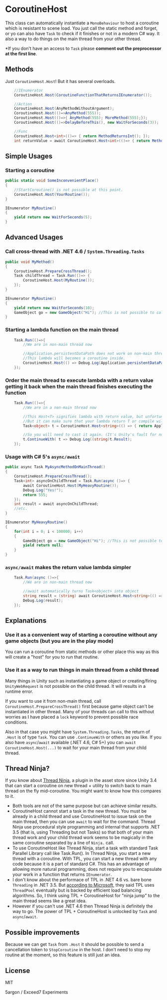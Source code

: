 # CoroutineHost

This class can automatically instantiate a `MonoBehaviour` to host a coroutine which is resistant to scene load. You just call the static method and forget, or yo can also have `Task` to check if it finishes or not in a modern C# way. It also a way to do things on the main thread from your other thread. 

*If you don't have an access to `Task` please **comment out the preprocessor at the first line**.

## Methods

Just `CoroutineHost.Host`! But it has several overloads.

```csharp
    //IEnumerator
    CoroutineHost.Host(CoroutineFunctionThatReturnsIEnumerator());

    //Action
    CoroutineHost.Host(AnyMethodWithoutArgument);
    CoroutineHost.Host(()=>AnyMethod(555));
    CoroutineHost.Host(()=>{ AnyMethod(555); MoreMethod(555);});
    CoroutineHost.Host(()=>DelayBeforeThis(), new WaitForSeconds(3));

    //Func
    CoroutineHost.Host<int>(()=> { return MethodReturnsInt(); });
    int returnValue = await CoroutineHost.Host<int>(()=> { return MethodReturnsInt(); });
```


## Simple Usages

### Starting a coroutine

```csharp
public static void SomeInconvenientPlace()
{
    //StartCoroutine() is not possible at this point.
    CoroutineHost.Host(YourRoutine());
}

IEnumerator MyRoutine()
{
    yield return new WaitForSeconds(5);
}
```

## Advanced Usages

### Call cross-thread with .NET 4.6 / `System.Threading.Tasks`

```csharp
public void MyMethod()
{
    CoroutineHost.PrepareCrossThread();
    Task childThread = Task.Run(()=> {
        CoroutineHost.Host(MyRoutine());
    });
}

IEnumerator MyRoutine()
{
    yield return new WaitForSeconds(10);
    GameObject go = new GameObject("Hi"); //This is not possible to call in a child thread.
}
```

### Starting a lambda function on the main thread

```csharp
    Task.Run(()=>{
        //We are in non-main thread now

        //Application.persistentDataPath does not work on non-main thread so we have the main thread host it.
        //This lambda will becomes a coroutine inside.
        CoroutineHost.Host(() => Debug.Log(Application.persistentDataPath));
    });
```


### Order the main thread to execute lambda with a return value getting it back when the main thread finishes executing the function

```csharp
    Task.Run(()=>{
        //We are in a non-main thread now

        //This Host<T> signifies lambda with return value, but unfortunately does not affects return type. It is still an "object".
        //But it can make sure that your lambda return T or compile will error.
        Task<object> t = CoroutineHost.Host<string>(() => { return Application.persistentDataPath; });

        //So you will need to cast it again. (It's Unity's fault for not allowing generic with MonoBehaviour where the return value was sent back.)
        t.ContinueWith( t => Debug.Log((string)t.Result);
    });
```

### Usage with C# 5's `async/await`

```csharp
public async Task MyAsyncMethodOnMainThread()
{
    CoroutineHost.PrepareCrossThread();
    Task<int> asyncOnChildThread = Task.Run(async ()=> {
        await CoroutineHost.Host(MyHeavyRoutine());
        Debug.Log("Yes!");
        return 555;
    });
    int result = await asyncOnChildThread;
    //etc.
}

IEnumerator MyHeavyRoutine()
{
    for(int i = 0; i < 100000; i++)
    {
        GameObject go = new GameObject("Hi"); //This is not possible to call in a child thread.
        yield return null;
    }
}
```

### `async/await` makes the return value lambda simpler

```csharp
    Task.Run(async ()=>{
        //We are in non-main thread now

        //await automatically turns Task<object> into object
        string result = (string) await CoroutineHost.Host<string>(() => { return Application.persistentDataPath; });
        Debug.Log(result);
    });
```

## Explanations

### Use it as a convenient way of starting a coroutine without any game objects (but you are in the play mode)

You can run a coroutine from static methods or other place this way as this will create a "host" for you to run that routine.

### Use it as a way to run things in main thread from a child thread

Many things in Unity such as instantiating a game object or creating/firing `UnityWebRequest` is not possible on the child thread. It will results in a runtime error.

If you want to use it from non-main thread, call `CoroutineHost.PrepareCrossThread()` first because game object can't be instantiated in other thread. Many of your threads can call to this without worries as I have placed a `lock` keyword to prevent possible race conditions.

Also in that case you might have `System.Threading.Tasks`, the return of `.Host` is of type `Task`. You can use `.ContinueWith` or others as you like. If you also have `async`/`await` available (.NET 4.6, C# 5+) you can `await CoroutineHost.Host(...)` to wait for your main thread from your child thread.

## Thread Ninja?
If you know about [Thread Ninja](https://www.assetstore.unity3d.com/en/#!/content/15717), a plugin in the asset store since Unity 3.4 that can start a coroutine on new thread + utility to switch back to main thread on the fly mid-coroutine. You might want to know how this compares to it.

- Both tools are not of the same purpose but can achieve similar results.
- CoroutineHost cannot start a task in the new thread. You must be already in a child thread and use CoroutineHost to issue task on the main thread, then you can use `await` to wait for the command. Thread Ninja use procedural style programming and internal that supports .NET 3.5 (that is, using Threading but not Tasks) so that both of your main thread work and your child thread work seems to be magically in the same coroutine separated by a line of `Ninja.` call.
- To use CoroutineHost like Thread Ninja, start a task with standard Task Parallel Library call like Task.Run(). In Thread Ninja, you start a new thread with a coroutine. With TPL, you can start a new thread with any code because it is a part of standard C#. This has an advantage of allowing more natural programming, does not require you to encapsulate your work in a function that returns `IEnumerator`.
- I don't know about the performace of TPL in .NET 4.6 vs. bare bone `Threading` in .NET 3.5. But [according to Microsoft](https://docs.microsoft.com/en-us/dotnet/standard/parallel-programming/task-based-asynchronous-programming), they said TPL uses `ThreadPool` eventually but is backed by efficient load balancing algorithms. So, I think using TPL + CoroutineHost for "ninja jump" to the main thread seems like a great idea.
- However if you can't use .NET 4.6 then Thread Ninja is definitely the way to go. The power of TPL + CoroutineHost is unlocked by `Task` and `async`/`await`.

## Possible improvements

Because we can get `Task` from `.Host` it should be possible to send a cancellation token to `StopCoroutine` in the host. I don't need to stop my routine at the moment, so this feature is still just an idea.

## License

MIT

5argon / Exceed7 Experiments